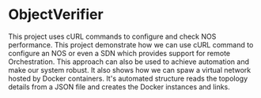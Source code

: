 # ObjectVerifier
This project uses cURL commands to configure and check NOS performance.
This project demonstrate how we can use cURL command to configure an NOS or even a SDN which provides support for remote Orchestration. This approach can also be used to achieve automation and make our system robust.
It also shows how we can spaw a virtual network hosted by Docker containers. It's automated structure reads the topology details from a JSON file and creates the Docker instances and links.
